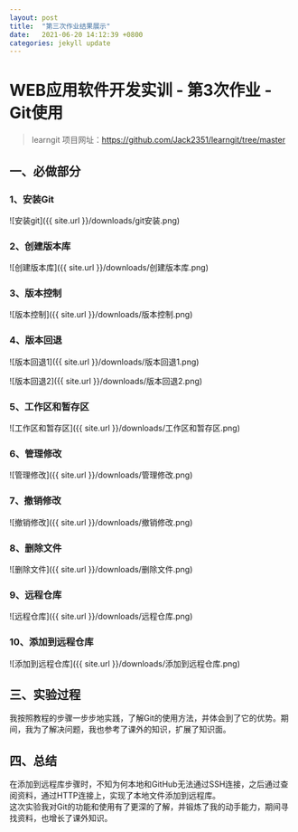 ```yaml
---
layout: post
title:  "第三次作业结果展示"
date:   2021-06-20 14:12:39 +0800
categories: jekyll update
---
```

# WEB应用软件开发实训 - 第3次作业 - Git使用
> learngit 项目网址：https://github.com/Jack2351/learngit/tree/master
## 一、必做部分

### 1、安装Git
![安装git]({{ site.url }}/downloads/git安装.png)

### 2、创建版本库
![创建版本库]({{ site.url }}/downloads/创建版本库.png)

### 3、版本控制
![版本控制]({{ site.url }}/downloads/版本控制.png)

### 4、版本回退
![版本回退1]({{ site.url }}/downloads/版本回退1.png)

![版本回退2]({{ site.url }}/downloads/版本回退2.png)

### 5、工作区和暂存区
![工作区和暂存区]({{ site.url }}/downloads/工作区和暂存区.png)

### 6、管理修改
![管理修改]({{ site.url }}/downloads/管理修改.png)

### 7、撤销修改
![撤销修改]({{ site.url }}/downloads/撤销修改.png)

### 8、删除文件
![删除文件]({{ site.url }}/downloads/删除文件.png)

### 9、远程仓库
![远程仓库]({{ site.url }}/downloads/远程仓库.png)

### 10、添加到远程仓库
![添加到远程仓库]({{ site.url }}/downloads/添加到远程仓库.png)

## 三、实验过程
我按照教程的步骤一步步地实践，了解Git的使用方法，并体会到了它的优势。期间，我为了解决问题，我也参考了课外的知识，扩展了知识面。

## 四、总结
在添加到远程库步骤时，不知为何本地和GitHub无法通过SSH连接，之后通过查阅资料，通过HTTP连接上，实现了本地文件添加到远程库。  
这次实验我对Git的功能和使用有了更深的了解，并锻炼了我的动手能力，期间寻找资料，也增长了课外知识。